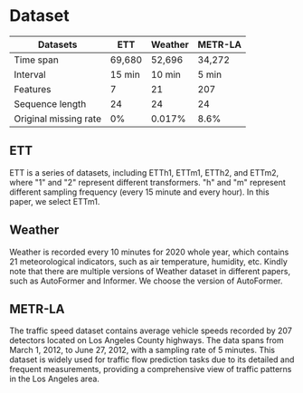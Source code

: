 <!--
 * @Description: 
 * @Author: Jianping Zhou
 * @Email: jianpingzhou0927@gmail.com
 * @Date: 2024-11-16 19:09:11
-->
# Dataset 

| Datasets              | ETT    | Weather | METR-LA |
| --------------------- | ------ | ------- | ------- |
| Time span             | 69,680 | 52,696  | 34,272  |
| Interval              | 15 min | 10 min  | 5 min   |
| Features              | 7      | 21      | 207     |
| Sequence length       | 24     | 24      | 24      |
| Original missing rate | 0%     | 0.017%  | 8.6%    |



## ETT
ETT is a series of datasets, including ETTh1, ETTm1, ETTh2, and ETTm2, where "1" and "2" represent different transformers. "h" and "m" represent different sampling frequency (every 15 minute and every hour). In this paper, we select ETTm1.

## Weather
Weather is recorded every 10 minutes for 2020 whole year, which contains 21 meteorological indicators, such as air temperature, humidity, etc. Kindly note that there are multiple versions of Weather dataset in different papers, such as AutoFormer and Informer. We choose the version of AutoFormer.

## METR-LA

The traffic speed dataset contains average vehicle speeds recorded by 207 detectors located on Los Angeles County highways. The data spans from March 1, 2012, to June 27, 2012, with a sampling rate of 5 minutes. This dataset is widely used for traffic flow prediction tasks due to its detailed and frequent measurements, providing a comprehensive view of traffic patterns in the Los Angeles area.

